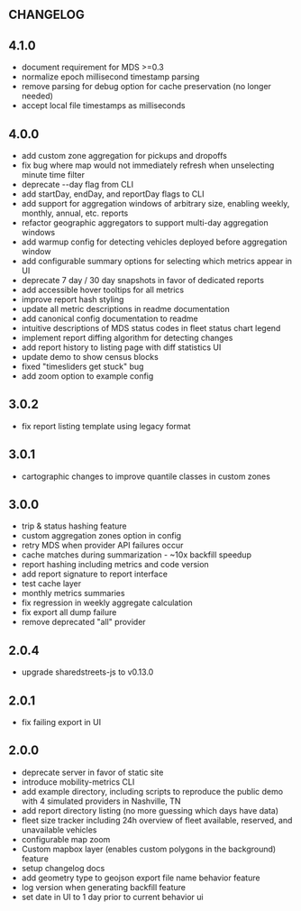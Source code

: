 CHANGELOG
---

## 4.1.0

- document requirement for MDS >=0.3
- normalize epoch millisecond timestamp parsing
- remove parsing for debug option for cache preservation (no longer needed)
- accept local file timestamps as milliseconds

## 4.0.0

- add custom zone aggregation for pickups and dropoffs
- fix bug where map would not immediately refresh when unselecting minute time filter
- deprecate --day flag from CLI
- add startDay, endDay, and reportDay flags to CLI
- add support for aggregation windows of arbitrary size, enabling weekly, monthly, annual, etc. reports
- refactor geographic aggregators to support multi-day aggregation windows
- add warmup config for detecting vehicles deployed before aggregation window
- add configurable summary options for selecting which metrics appear in UI
- deprecate 7 day / 30 day snapshots in favor of dedicated reports
- add accessible hover tooltips for all metrics
- improve report hash styling
- update all metric descriptions in readme documentation
- add canonical config documentation to readme
- intuitive descriptions of MDS status codes in fleet status chart legend
- implement report diffing algorithm for detecting changes
- add report history to listing page with diff statistics UI
- update demo to show census blocks
- fixed "timesliders get stuck" bug
- add zoom option to example config

## 3.0.2

- fix report listing template using legacy format

## 3.0.1

- cartographic changes to improve quantile classes in custom zones

## 3.0.0

- trip & status hashing feature
- custom aggregation zones option in config
- retry MDS when provider API failures occur
- cache matches during summarization - ~10x backfill speedup
- report hashing including metrics and code version
- add report signature to report interface
- test cache layer
- monthly metrics summaries
- fix regression in weekly aggregate calculation
- fix export all dump failure
- remove deprecated "all" provider

## 2.0.4

- upgrade sharedstreets-js to v0.13.0

## 2.0.1

- fix failing export in UI

## 2.0.0

- deprecate server in favor of static site
- introduce mobility-metrics CLI
- add example directory, including scripts to reproduce the public demo with 4 simulated providers in Nashville, TN
- add report directory listing (no more guessing which days have data)
- fleet size tracker including 24h overview of fleet available, reserved, and unavailable vehicles
- configurable map zoom
- Custom mapbox layer (enables custom polygons in the background) feature
- setup changelog docs
- add geometry type to geojson export file name behavior feature
- log version when generating backfill feature
- set date in UI to 1 day prior to current behavior ui
